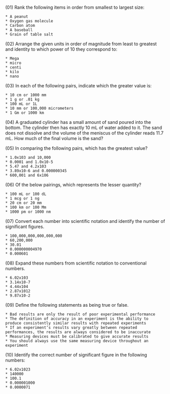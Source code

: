 (01) Rank the following items in order from smallest to largest size:

    * A peanut
    * Oxygen gas molecule
    * Carbon atom
    * A baseball
    * Grain of table salt

(02) Arrange the given units in order of magnitude from least to greatest and identity to which power of 10 they correspond to:

    * Mega
    * micro
    * centi
    * kilo
    * nano

(03) In each of the following pairs, indicate which the greater value is:

    * 10 cm or 1000 mm
    * 1 g or .01 kg
    * 100 mL or 1L
    * 10 mm or 100,000 micrometers
    * 1 Gm or 1000 km

(04) A graduated cylinder has a small amount of sand poured into the bottom. The cylinder then has exactly 10 mL of water added to it. The sand does not dissolve and the volume of the meniscus of the cylinder reads 11.7 mL. How much of the final volume is the sand?

(05) In comparing the following pairs, which has the greatest value?

    * 1.0x103 and 10,000
    * 0.0001 and 1.0x10-5
    * 5.47 and 4.2x103
    * 3.89x10-6 and 0.000000345
    * 600,001 and 6x106

(06) Of the below pairings, which represents the lesser quantity?

    * 100 mL or 100 dL
    * 1 mcg or 1 ng
    * 20 cm or 20 mm
    * 100 km or 100 Mm
    * 1000 pm or 1000 nm

(07) Convert each number into scientific notation and identify the number of significant figures.

    * 100,000,000,000,000,000
    * 60,200,000
    * 30.01
    * 0.000000004970
    * 0.000601

(08) Expand these numbers from scientific notation to conventional numbers.

    * 6.02x103
    * 3.14x10-7
    * 4.44x104
    * 2.87x1012
    * 9.87x10-2

(09) Define the following statements as being true or false.

    * Bad results are only the result of poor experimental performance
    * The definition of accuracy in an experiment is the ability to produce consistently similar results with repeated experiments
    * If an experiment’s results vary greatly between repeated performances, the results are always considered to be inaccurate
    * Measuring devices must be calibrated to give accurate results
    * You should always use the same measuring device throughout an experiment

(10) Identify the correct number of significant figure in the following numbers:

    * 6.02x1023
    * 140000
    * 100.1
    * 0.000001000
    * 0.0000071
